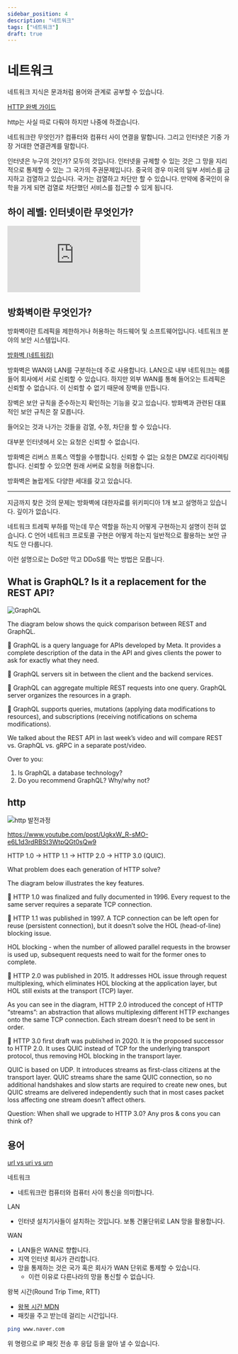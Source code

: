 ```yaml
---
sidebar_position: 4
description: "네트워크"
tags: ["네트워크"]
draft: true
---
```


# 네트워크

네트워크 지식은 문과처럼 용어와 관계로 공부할 수 있습니다.

[HTTP 완벽 가이드](https://www.yes24.com/Product/Goods/15381085)

http는 사실 따로 다뤄야 하지만 나중에 하겠습니다.

네트워크란 무엇인가? 컴퓨터와 컴퓨터 사이 연결을 말합니다. 그리고 인터넷은 기중 가장 거대한 연결관계를 말합니다.

인터넷은 누구의 것인가? 모두의 것입니다. 인터넷을 규제할 수 있는 것은 그 망을 지리적으로 통제할 수 있는 그 국가의 주권문제입니다. 중국의 경우 미국의 일부 서비스를 금지하고 검열하고 있습니다. 국가는 검열하고 차단만 할 수 있습니다. 만약에 중국인이 유학을 가게 되면 검열로 차단했던 서비스를 접근할 수 있게 됩니다.

<!--
## 네트워크의 종류

https://www.youtube.com/watch?v=Vc-PGeu94c4

https://www.youtube.com/watch?v=P6SZLcGE4us

Top 8 Most Popular Network Protocols Explained -->

<!-- ## 비행기모드

[What happens if you don’t put your phone in airplane mode? - Lindsay DeMarchi](https://www.youtube.com/watch?v=iKYHf22qVdM) -->

## 하이 레벨: 인터넷이란 무엇인가?

<iframe className="codepen" src="https://www.youtube.com/embed/jjKFXlFNR4E" title="POV: I'm on my third coffee and you just asked me how the internet works" frameBorder="0" allow="accelerometer; autoplay; clipboard-write; encrypted-media; gyroscope; picture-in-picture; web-share" allowFullScreen></iframe>

<!--## 버퍼를 수동으로 비우도록 설계한 이유는 무엇인가?-->

<!--유용하다고 착각하는 자료를 줍줍했습니다.-->

<!--https://modoocode.com/32 -->

<!--어쎔블리를 다루는 블로그입니다.-->

<!--근본적인 설계이유는 모릅니다. 하지만 버퍼에 남는 `scanf`의 동작원리를 설명해줍니다.-->

<!--하지만 추측은 버퍼에 담는 이유는 프로그램의 효율성 때문에 넣는다는 것을 압니다. 모아서 한번에 저장하는 것이 입력마다 저장하는 것보다 효율적입니다.-->

<!--과거에는 컴퓨터 아키텍쳐가 복잡해지면서 성장한 세대들에게 버퍼 메모리라는 개념은 어쩌면 직관적이었을 것입니다. 당시 시점에서는 혁신이라고 생각하고 있었을 것입니다.-->

## 방화벽이란 무엇인가?

방화벽이란 트레픽을 제한하거나 허용하는 하드웨어 및 소프트웨어입니다. 네트워크 분야의 보안 시스템입니다.

[방화벽 (네트워킹)](https://ko.wikipedia.org/wiki/%EB%B0%A9%ED%99%94%EB%B2%BD_(%EB%84%A4%ED%8A%B8%EC%9B%8C%ED%82%B9))

방화벽은 WAN와 LAN를 구분하는데 주로 사용합니다. LAN으로 내부 네트워크는 예를 들어 회사에서 서로 신뢰할 수 있습니다. 하지만 외부 WAN를 통해 들어오는 트레픽은 신뢰할 수 없습니다. 이 신뢰할 수 없기 때문에 장벽을 만듭니다.

장벽은 보안 규칙을 준수하는지 확인하는 기능을 갖고 있습니다. 방화벽과 관련된 대표적인 보안 규칙은 잘 모릅니다. 

들어오는 것과 나가는 것들을 검열, 수정, 차단을 할 수 있습니다.

대부분 인터넷에서 오는 요청은 신뢰할 수 없습니다.

방화벽은 리버스 프록스 역할을 수행합니다. 신뢰할 수 없는 요청은 DMZ로 리다이렉팅합니다. 신뢰할 수 있으면 원래 서버로 요청을 허용합니다.

방화벽은 놀랍게도 다양한 세대를 갖고 있습니다.

---

지금까지 찾은 것의 문제는 방화벽에 대한자료를 위키피디아 1개 보고 설명하고 있습니다. 깊이가 없습니다.

네트워크 트레픽 부하를 막는데 무슨 역할을 하는지 어떻게 구현하는지 설명이 전혀 없습니다. C 언어 네트워크 프로토콜 구현은 어떻게 하는지 일반적으로 활용하는 보안 규칙도 안 다룹니다.

이런 설명으로는 DoS만 막고 DDoS를 막는 방법은 모릅니다.

## What is GraphQL? Is it a replacement for the REST API?

![GraphQL](https://yt3.ggpht.com/4I63dVsgVMM-9_-Nl1ae9NrQAce4WvWayKgHchAjRaCwAHBA-YEhYcQYHNkfo4aNDvndZNSH8GP3Mw=s640-nd-v1)

The diagram below shows the quick comparison between REST and GraphQL.

🔹 GraphQL is a query language for APIs developed by Meta. It provides a complete description of the data in the API and gives clients the power to ask for exactly what they need.

🔹 GraphQL servers sit in between the client and the backend services.

🔹 GraphQL can aggregate multiple REST requests into one query. GraphQL server organizes the resources in a graph.

🔹 GraphQL supports queries, mutations (applying data modifications to resources), and subscriptions (receiving notifications on schema modifications).

We talked about the REST API in last week’s video and will compare REST vs. GraphQL vs. gRPC in a separate post/video.

Over to you:

1. Is GraphQL a database technology?
2. Do you recommend GraphQL? Why/why not?

## http

![http 발전과정](https://yt3.ggpht.com/sQTOjYNG3-waBGcZT5kN64-jbxQfiHxnGDv3-gv89CBVUIQeLs8f0jFEkw3TBOmbDW3fZL7hCld7HEc=s1600-nd-v1)

https://www.youtube.com/post/UgkxW_R-sMO-e6L1d3rdRBSt3WtpQGt0sQw9

HTTP 1.0 -> HTTP 1.1 -> HTTP 2.0 -> HTTP 3.0 (QUIC).

What problem does each generation of HTTP solve?

The diagram below illustrates the key features.

🔹 HTTP 1.0 was finalized and fully documented in 1996. Every request to the same server requires a separate TCP connection.

🔹 HTTP 1.1 was published in 1997. A TCP connection can be left open for reuse (persistent connection), but it doesn’t solve the HOL (head-of-line) blocking issue.

HOL blocking - when the number of allowed parallel requests in the browser is used up, subsequent requests need to wait for the former ones to complete.

🔹 HTTP 2.0 was published in 2015. It addresses HOL issue through request multiplexing, which eliminates HOL blocking at the application layer, but HOL still exists at the transport (TCP) layer.

As you can see in the diagram, HTTP 2.0 introduced the concept of HTTP “streams”: an abstraction that allows multiplexing different HTTP exchanges onto the same TCP connection. Each stream doesn’t need to be sent in order.

🔹 HTTP 3.0 first draft was published in 2020. It is the proposed successor to HTTP 2.0. It uses QUIC instead of TCP for the underlying transport protocol, thus removing HOL blocking in the transport layer.

QUIC is based on UDP. It introduces streams as first-class citizens at the transport layer. QUIC streams share the same QUIC connection, so no additional handshakes and slow starts are required to create new ones, but QUIC streams are delivered independently such that in most cases packet loss affecting one stream doesn't affect others.

Question: When shall we upgrade to HTTP 3.0? Any pros & cons you can think of?

## 용어

[url vs uri vs urn](https//www.youtube.com/post/UgkxFWdiySGxN41hpohPYQsBXHjcX0dhfMx0)

네트워크

- 네트워크란 컴퓨터와 컴퓨터 사이 통신을 의미합니다.

LAN

- 인터넷 설치기사들이 설치하는 것입니다. 보통 건물단위로 LAN 망을 활용합니다.

WAN

- LAN들은 WAN로 향합니다.
- 지역 인터넷 회사가 관리합니다.
- 망을 통제하는 것은 국가 혹은 회사가 WAN 단위로 통제할 수 있습니다.
  - 이런 이유로 다른나라의 망을 통신할 수 없습니다.

왕복 시간(Round Trip Time, RTT)

- [왕복 시간 MDN](https://developer.mozilla.org/ko/docs/Glossary/Round_Trip_Time)
- 패킷을 주고 받는데 걸리는 시간입니다.

```sh
ping www.naver.com
```

위 명령으로 IP 패킷 전송 후 응답 등을 알아 낼 수 있습니다.

<!-- 이더넷 -->

